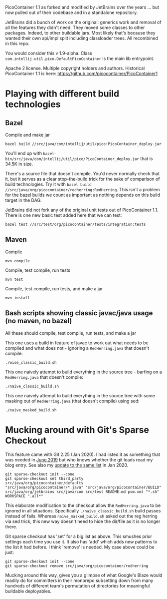 PicoContainer 1.1 as forked and modified by JetBrains over the years ... but now pulled out of their codebase and in a standalone repository.

JetBrains did a bunch of work on the original: generics work and removal of all the features they didn't need.  They moved some classes to other packages. Indeed, to other buildable jars. Most likely that's because they wanted their own
api/impl split including classloader trees.  All recombined in this repo.


You would consider this v 1.9-alpha. Class `com.intellij.util.pico.DefaultPicoContainer` is the main lib entrypoint.

Apache 2 license. Multiple copyright holders and authors. Historical PicoContainer 1.1 is here: https://github.com/picocontainer/PicoContainer1

# Playing with different build technologies

## Bazel

Compile and make jar

```
bazel build //src/java/com/intellij/util/pico:PicoContainer_deploy.jar
```

You'll end up with `bazel-bin/src/java/com/intellij/util/pico/PicoContainer_deploy.jar` that is 34.5K in size.

There's a source file that doesn't compile. You'd never normally check that it, but it serves as a clear stop-the-build 
trick for the sake of comparison of build technologies.  Try it with `bazel build //src/java/org/picocontainer/redherring:RedHerring`. 
This isn't a problem for the bazel builds we count as important as nothing depends on this build target in the DAG.

JetBrains did not fork any of the original unit tests out of PicoContainer 1.1. There is one new basic test added here that we can test:

```
bazel test //src/test/org/picocontainer/tests/integration:tests
```

## Maven

Compile

```
mvn compile 
```

Compile, test compile, run tests

```
mvn test
```

Compile, test compile, run tests, and make a jar

```
mvn install 
```

## Bash scripts showing classic javac/java usage (no maven, no bazel)

All these should compile, test compile, run tests, and make a jar

This one uses a build in feature of javac to work out what needs to be compiled and what does not - ignoring a `RedHerring.java` that doesn't compile:

```
./wise_classic_build.sh
```

This one naively attempt to build everything in the source tree - barfing on a `RedHerring.java` that doesn't compile:

```
./naive_classic_build.sh
```

This one naively attempt to build everything in the source tree with some masking out of `RedHerring.java` (that doesn't compile) using sed:

```
./naive_masked_build.sh
```

# Mucking around with Git's Sparse Checkout

This feature came with Git 2.25 (Jan 2020). I had listed it as something that was needed in [June 2019](https://paulhammant.com/2019/06/14/merkle-trees-and-source-control/) but who knows whether the git leads read my blog entry. See also my [update to the same list](https://paulhammant.com/2020/01/19/vcs-nirvana/) in Jan 2020.

```
git sparse-checkout init --cone
git sparse-checkout set third_party src/java/org/picocontainer/defaults "src/java/org/picocontainer/*.java" "src/java/org/picocontainer/BUILD" src/java/org/jetbrains src/java/com src/test README.md pom.xml "*.sh" WORKSPACE ".all*"
```

This elaborate modification to the checkout allow the `RedHerring.java` to be ignored in all situations. Specifically `./naive_classic_build.sh` build passes instead of fails. Whereas `naive_masked_build.sh` asked out the reg herring via sed trick, this new way doesn't need to hide the dir/file as it is no longer there.

Git sparse checkout has 'set' for a big list as above. This smushes prior settings each time you use it. It also has 'add' which adds new patterns to the list it had before. I think 'remove' is needed. My case above could be just:

```
git sparse-checkout init --cone
git sparse-checkout remove src/java/org/picocontainer/redherring 
```

Mucking around this way, gives you a glimpse of what Google's Blaze would readily do for committers in their monorepo subsetting down from many hundreds of different team's permutation of directories for meaningful buildable deployables.